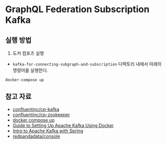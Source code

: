 # GraphQL Federation Subscription Kafka

## 실행 방법

1. 도커 컴포즈 실행

- `kafka-for-connecting-subgraph-and-subscription` 디렉토리 내에서 아래의 명령어를 실행한다.

```shell
docker-compose up
```

## 참고 자료

- [confluentinc/cp-kafka](https://hub.docker.com/r/confluentinc/cp-kafka/)
- [confluentinc/cp-zookeeper](https://hub.docker.com/r/confluentinc/cp-zookeeper/)
- [docker compose up](https://docs.docker.com/engine/reference/commandline/compose_up/)
- [Guide to Setting Up Apache Kafka Using Docker](https://www.baeldung.com/ops/kafka-docker-setup)
- [Intro to Apache Kafka with Spring](https://www.baeldung.com/spring-kafka)
- [redpandadata/console](https://hub.docker.com/r/redpandadata/console)
